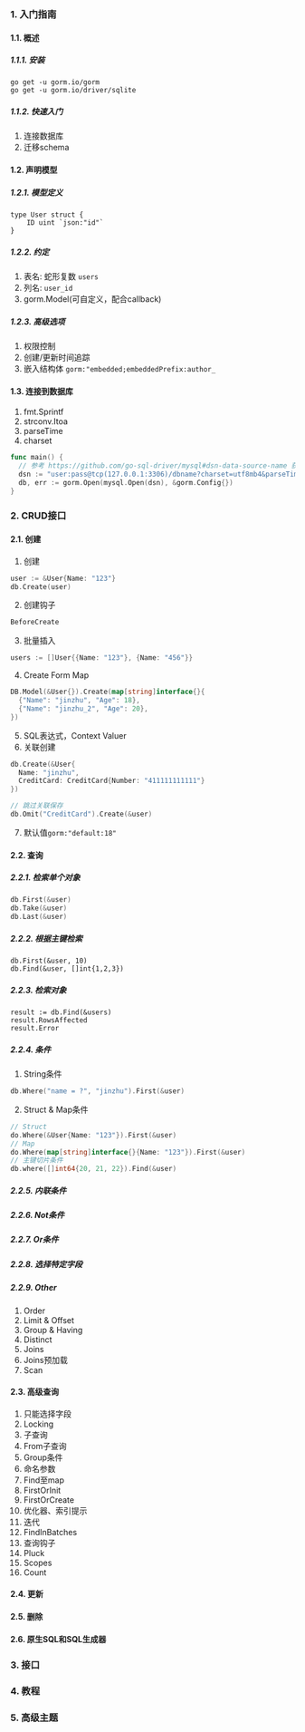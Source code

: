 ### 1. 入门指南
#### 1.1. 概述
##### 1.1.1. 安装
```
go get -u gorm.io/gorm
go get -u gorm.io/driver/sqlite
```
##### 1.1.2. 快速入门
1. 连接数据库
2. 迁移schema

#### 1.2. 声明模型
##### 1.2.1. 模型定义
```
type User struct {
    ID uint `json:"id"`
}
```

##### 1.2.2. 约定
1. 表名: 蛇形复数 `users`
2. 列名: `user_id`
3. gorm.Model(可自定义，配合callback)
##### 1.2.3. 高级选项
1. 权限控制
2. 创建/更新时间追踪
3. 嵌入结构体 `gorm:"embedded;embeddedPrefix:author_`
#### 1.3. 连接到数据库
1. fmt.Sprintf
2. strconv.Itoa
3. parseTime
4. charset
```go
func main() {
  // 参考 https://github.com/go-sql-driver/mysql#dsn-data-source-name 获取详情
  dsn := "user:pass@tcp(127.0.0.1:3306)/dbname?charset=utf8mb4&parseTime=True&loc=Local"
  db, err := gorm.Open(mysql.Open(dsn), &gorm.Config{})
}
```
### 2. CRUD接口
#### 2.1. 创建
1. 创建
```go
user := &User{Name: "123"}
db.Create(user)
```
2. 创建钩子
```go
BeforeCreate
```
3. 批量插入
```go
users := []User{{Name: "123"}, {Name: "456"}}
```
4. Create Form Map
```go
DB.Model(&User{}).Create(map[string]interface{}{
  {"Name": "jinzhu", "Age": 18},
  {"Name": "jinzhu_2", "Age": 20},
})
```
5. SQL表达式，Context Valuer
6. 关联创建
```go
db.Create(&User{
  Name: "jinzhu",
  CreditCard: CreditCard{Number: "411111111111"}
})

// 跳过关联保存
db.Omit("CreditCard").Create(&user)
```
7. 默认值`gorm:"default:18"`

#### 2.2. 查询
##### 2.2.1. 检索单个对象
```go
db.First(&user)
db.Take(&user)
db.Last(&user)
```

##### 2.2.2. 根据主键检索
```
db.First(&user, 10)
db.Find(&user, []int{1,2,3})
```

##### 2.2.3. 检索对象
```
result := db.Find(&users)
result.RowsAffected
result.Error
```
##### 2.2.4. 条件
1. String条件
```go
db.Where("name = ?", "jinzhu").First(&user)
```
2. Struct & Map条件
```go
// Struct
do.Where(&User{Name: "123"}).First(&user)
// Map
do.Where(map[string]interface{}{Name: "123"}).First(&user)
// 主键切片条件
db.where([]int64{20, 21, 22}).Find(&user)
```
##### 2.2.5. 内联条件
##### 2.2.6. Not条件
##### 2.2.7. Or条件
##### 2.2.8. 选择特定字段
##### 2.2.9. Other
1. Order
2. Limit & Offset
3. Group & Having
4. Distinct
5. Joins
6. Joins预加载
7. Scan
#### 2.3. 高级查询
1. 只能选择字段
2. Locking
3. 子查询
4. From子查询
5. Group条件
6. 命名参数
7. Find至map
8. FirstOrInit
9. FirstOrCreate
10. 优化器、索引提示
11. 迭代
12. FindInBatches
13. 查询钩子
14. Pluck
15. Scopes
16. Count
#### 2.4. 更新

#### 2.5. 删除
#### 2.6. 原生SQL和SQL生成器
### 3. 接口

### 4. 教程

### 5. 高级主题